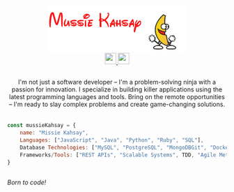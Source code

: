 <div align="center">
  <img src="mussiekahsay.gif" alt="profile-picture"/> <div align='center'>
    <a href='https://www.linkedin.com/in/mussieteka/' target='_blank'>
      <img width="26" height="26" src="https://img.icons8.com/color/48/null/linkedin-2--v1.png"/>
    </a>
    <a href="mailto:mussieteka@gmail.com" target='_blank'>
        <img width="26" height="26" src="https://img.icons8.com/fluency/48/null/apple-mail.png"/>
    </a>
  </div>
    <h2></h2>
</div>

<div align='center'>  
<p> I'm not just a software developer – I'm a problem-solving ninja with a passion for innovation. I specialize in building killer applications using the latest programming languages and tools. Bring on the remote opportunities – I'm ready to slay complex problems and create game-changing solutions.</p>
</div>

<div align ="left">
  
  ```javascript
  
  const mussieKahsay = {
      name: "Missie Kahsay",
      Languages: ["JavaScript", "Java", "Python", "Ruby", "SQL"],
      Database Technologies: ["MySQL", "PostgreSQL", "MongoDBGit", "Docker", "Jenkins", "Spring Boot", "Angular"],
      Frameworks/Tools: ["REST APIs", "Scalable Systems", TDD, "Agile Methodologies"],
  }
  
  ```
</div>  

<div align='left'>
  <h2> </h2>
<em>Born to code!</em>
</div>
